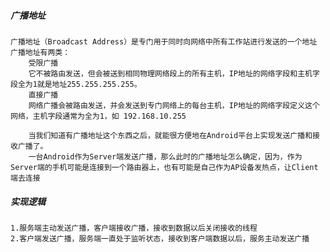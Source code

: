 ##### 广播地址
    广播地址（Broadcast Address）是专门用于同时向网络中所有工作站进行发送的一个地址
    广播地址有两类：
        受限广播
        它不被路由发送，但会被送到相同物理网络段上的所有主机，IP地址的网络字段和主机字段全为1就是地址255.255.255.255。
        直接广播
        网络广播会被路由发送，并会发送到专门网络上的每台主机，IP地址的网络字段定义这个网络，主机字段通常为全为1，如 192.168.10.255

        当我们知道有广播地址这个东西之后，就能很方便地在Android平台上实现发送广播和接收广播了。
        一台Android作为Server端发送广播，那么此时的广播地址怎么确定，因为，作为Server端的手机可能是连接到一个路由器上，也有可能是自己作为AP设备发热点，让Client端去连接

##### 实现逻辑
    1.服务端主动发送广播，客户端接收广播，接收到数据以后关闭接收的线程
    2.客户端发送广播，服务端一直处于监听状态，接收到客户端数据以后，服务主动发送广播

